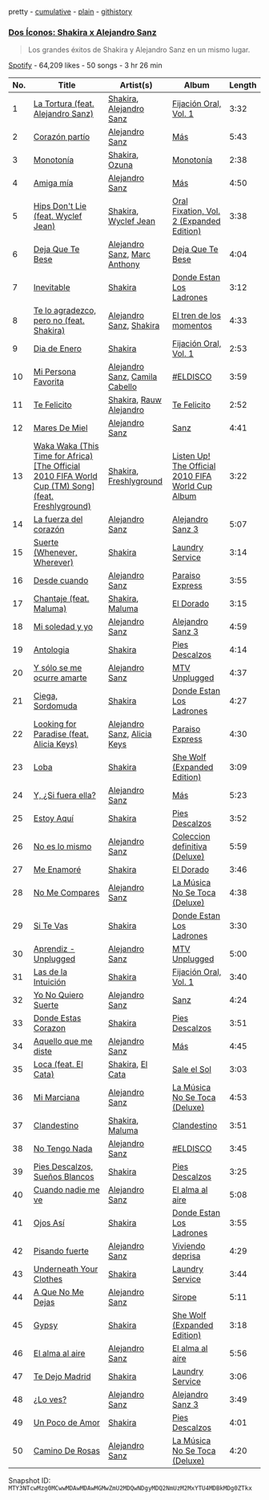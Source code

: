 pretty - [cumulative](/playlists/cumulative/37i9dQZF1DXaKaZNQ3qx4Z.md) - [plain](/playlists/plain/37i9dQZF1DXaKaZNQ3qx4Z) - [githistory](https://github.githistory.xyz/mackorone/spotify-playlist-archive/blob/main/playlists/plain/37i9dQZF1DXaKaZNQ3qx4Z)

### [Dos Íconos: Shakira x Alejandro Sanz](https://open.spotify.com/playlist/37i9dQZF1DXaKaZNQ3qx4Z)

> Los grandes éxitos de Shakira y Alejandro Sanz en un mismo lugar.

[Spotify](https://open.spotify.com/user/spotify) - 64,209 likes - 50 songs - 3 hr 26 min

| No. | Title | Artist(s) | Album | Length |
|---|---|---|---|---|
| 1 | [La Tortura \(feat\. Alejandro Sanz\)](https://open.spotify.com/track/5BSclXJTa9B0iURhUjZo50) | [Shakira](https://open.spotify.com/artist/0EmeFodog0BfCgMzAIvKQp), [Alejandro Sanz](https://open.spotify.com/artist/5sUrlPAHlS9NEirDB8SEbF) | [Fijación Oral, Vol\. 1](https://open.spotify.com/album/3zHPYwiMJqa3hTBgk695Ae) | 3:32 |
| 2 | [Corazón partío](https://open.spotify.com/track/0wQCKR9OFjYu5Kzrk7WivJ) | [Alejandro Sanz](https://open.spotify.com/artist/5sUrlPAHlS9NEirDB8SEbF) | [Más](https://open.spotify.com/album/3MfNbOJuFb5H4CjrT49oiI) | 5:43 |
| 3 | [Monotonía](https://open.spotify.com/track/6G12ZafqofSq7YtrMqUm76) | [Shakira](https://open.spotify.com/artist/0EmeFodog0BfCgMzAIvKQp), [Ozuna](https://open.spotify.com/artist/1i8SpTcr7yvPOmcqrbnVXY) | [Monotonía](https://open.spotify.com/album/5pJtcJojr98hbb6KF0ImMe) | 2:38 |
| 4 | [Amiga mía](https://open.spotify.com/track/6kQYMqjobmB8MkWwa9OUyA) | [Alejandro Sanz](https://open.spotify.com/artist/5sUrlPAHlS9NEirDB8SEbF) | [Más](https://open.spotify.com/album/3MfNbOJuFb5H4CjrT49oiI) | 4:50 |
| 5 | [Hips Don't Lie \(feat\. Wyclef Jean\)](https://open.spotify.com/track/3ZFTkvIE7kyPt6Nu3PEa7V) | [Shakira](https://open.spotify.com/artist/0EmeFodog0BfCgMzAIvKQp), [Wyclef Jean](https://open.spotify.com/artist/7aBzpmFXB4WWpPl2F7RjBe) | [Oral Fixation, Vol\. 2 \(Expanded Edition\)](https://open.spotify.com/album/5ppnlEoj4HdRRdRihnY3jU) | 3:38 |
| 6 | [Deja Que Te Bese](https://open.spotify.com/track/1uwPEGzopXl9KawQR1JGXq) | [Alejandro Sanz](https://open.spotify.com/artist/5sUrlPAHlS9NEirDB8SEbF), [Marc Anthony](https://open.spotify.com/artist/4wLXwxDeWQ8mtUIRPxGiD6) | [Deja Que Te Bese](https://open.spotify.com/album/7JimYZIPnQsUqlkBIPQAq4) | 4:04 |
| 7 | [Inevitable](https://open.spotify.com/track/78dbqYDvx6FOefROApu9w0) | [Shakira](https://open.spotify.com/artist/0EmeFodog0BfCgMzAIvKQp) | [Donde Estan Los Ladrones](https://open.spotify.com/album/5hcKSTqKOLuzJgYIQileAe) | 3:12 |
| 8 | [Te lo agradezco, pero no \(feat\. Shakira\)](https://open.spotify.com/track/0TSO6afZViXH6OUlIMl6m4) | [Alejandro Sanz](https://open.spotify.com/artist/5sUrlPAHlS9NEirDB8SEbF), [Shakira](https://open.spotify.com/artist/0EmeFodog0BfCgMzAIvKQp) | [El tren de los momentos](https://open.spotify.com/album/4LXfHYVr0scRlsxnWyO437) | 4:33 |
| 9 | [Dia de Enero](https://open.spotify.com/track/0OEBOJhSObnFuHuasXdt52) | [Shakira](https://open.spotify.com/artist/0EmeFodog0BfCgMzAIvKQp) | [Fijación Oral, Vol\. 1](https://open.spotify.com/album/3zHPYwiMJqa3hTBgk695Ae) | 2:53 |
| 10 | [Mi Persona Favorita](https://open.spotify.com/track/1O4dGIPUXUanseRdv4fNzw) | [Alejandro Sanz](https://open.spotify.com/artist/5sUrlPAHlS9NEirDB8SEbF), [Camila Cabello](https://open.spotify.com/artist/4nDoRrQiYLoBzwC5BhVJzF) | [\#ELDISCO](https://open.spotify.com/album/3RSownGSkhJPRmzLddzsUd) | 3:59 |
| 11 | [Te Felicito](https://open.spotify.com/track/2rurDawMfoKP4uHyb2kJBt) | [Shakira](https://open.spotify.com/artist/0EmeFodog0BfCgMzAIvKQp), [Rauw Alejandro](https://open.spotify.com/artist/1mcTU81TzQhprhouKaTkpq) | [Te Felicito](https://open.spotify.com/album/6gQKAYf3TJM9sppw3AtbHH) | 2:52 |
| 12 | [Mares De Miel](https://open.spotify.com/track/5fmSJxoFHLQqwk07eAomxF) | [Alejandro Sanz](https://open.spotify.com/artist/5sUrlPAHlS9NEirDB8SEbF) | [Sanz](https://open.spotify.com/album/0FZBhjDJOY7l3eQ1uswUR4) | 4:41 |
| 13 | [Waka Waka \(This Time for Africa\) \[The Official 2010 FIFA World Cup \(TM\) Song\] \(feat\. Freshlyground\)](https://open.spotify.com/track/6bNB5gxFX6Q87DbQWb8OWZ) | [Shakira](https://open.spotify.com/artist/0EmeFodog0BfCgMzAIvKQp), [Freshlyground](https://open.spotify.com/artist/7AcV1lk8Zrgo1691PDWEle) | [Listen Up! The Official 2010 FIFA World Cup Album](https://open.spotify.com/album/0CKqyf7ptIwn4EtOV8nddm) | 3:22 |
| 14 | [La fuerza del corazón](https://open.spotify.com/track/5c1w6xM8pFvXhMXQVUY42Q) | [Alejandro Sanz](https://open.spotify.com/artist/5sUrlPAHlS9NEirDB8SEbF) | [Alejandro Sanz 3](https://open.spotify.com/album/6iQUPW8yGLQdbf3JXmNA8N) | 5:07 |
| 15 | [Suerte \(Whenever, Wherever\)](https://open.spotify.com/track/3TY1PFZXmYeiLcXygB74My) | [Shakira](https://open.spotify.com/artist/0EmeFodog0BfCgMzAIvKQp) | [Laundry Service](https://open.spotify.com/album/4DyMK9x2gnmRkRa16zHaEV) | 3:14 |
| 16 | [Desde cuando](https://open.spotify.com/track/38EI0NudWZT1qFuhEafIHh) | [Alejandro Sanz](https://open.spotify.com/artist/5sUrlPAHlS9NEirDB8SEbF) | [Paraiso Express](https://open.spotify.com/album/0WSmZjtSlfaMoJjrhj7R7z) | 3:55 |
| 17 | [Chantaje \(feat\. Maluma\)](https://open.spotify.com/track/6mICuAdrwEjh6Y6lroV2Kg) | [Shakira](https://open.spotify.com/artist/0EmeFodog0BfCgMzAIvKQp), [Maluma](https://open.spotify.com/artist/1r4hJ1h58CWwUQe3MxPuau) | [El Dorado](https://open.spotify.com/album/6bUxh58rYTL67FS8dyTKMN) | 3:15 |
| 18 | [Mi soledad y yo](https://open.spotify.com/track/3GFLbBgMuY2RELNo6tMqOS) | [Alejandro Sanz](https://open.spotify.com/artist/5sUrlPAHlS9NEirDB8SEbF) | [Alejandro Sanz 3](https://open.spotify.com/album/6iQUPW8yGLQdbf3JXmNA8N) | 4:59 |
| 19 | [Antologia](https://open.spotify.com/track/0KAqMRUSZwzG3dZLdDA4eH) | [Shakira](https://open.spotify.com/artist/0EmeFodog0BfCgMzAIvKQp) | [Pies Descalzos](https://open.spotify.com/album/3HLngzP9wVd8p3SMDQgyd9) | 4:14 |
| 20 | [Y sólo se me ocurre amarte](https://open.spotify.com/track/05Zcw1sWmSu3wfbaLTeosp) | [Alejandro Sanz](https://open.spotify.com/artist/5sUrlPAHlS9NEirDB8SEbF) | [MTV Unplugged](https://open.spotify.com/album/1GP8zhAu7gbAQTzfl6xOKo) | 4:37 |
| 21 | [Ciega, Sordomuda](https://open.spotify.com/track/7jxHeJLVpnP7S08JFF4GBi) | [Shakira](https://open.spotify.com/artist/0EmeFodog0BfCgMzAIvKQp) | [Donde Estan Los Ladrones](https://open.spotify.com/album/5hcKSTqKOLuzJgYIQileAe) | 4:27 |
| 22 | [Looking for Paradise \(feat\. Alicia Keys\)](https://open.spotify.com/track/02f5iKhfXVvCWK641es1sT) | [Alejandro Sanz](https://open.spotify.com/artist/5sUrlPAHlS9NEirDB8SEbF), [Alicia Keys](https://open.spotify.com/artist/3DiDSECUqqY1AuBP8qtaIa) | [Paraiso Express](https://open.spotify.com/album/0WSmZjtSlfaMoJjrhj7R7z) | 4:30 |
| 23 | [Loba](https://open.spotify.com/track/1fPCGREltHJuV3axEPydLp) | [Shakira](https://open.spotify.com/artist/0EmeFodog0BfCgMzAIvKQp) | [She Wolf \(Expanded Edition\)](https://open.spotify.com/album/5u0OuxRnf3FzvZR07xAxL2) | 3:09 |
| 24 | [Y, ¿Si fuera ella?](https://open.spotify.com/track/1DmlUpnkg4N1VWquSoffF1) | [Alejandro Sanz](https://open.spotify.com/artist/5sUrlPAHlS9NEirDB8SEbF) | [Más](https://open.spotify.com/album/3MfNbOJuFb5H4CjrT49oiI) | 5:23 |
| 25 | [Estoy Aquí](https://open.spotify.com/track/4M1lEbqPzlEw1JYWB6aE7K) | [Shakira](https://open.spotify.com/artist/0EmeFodog0BfCgMzAIvKQp) | [Pies Descalzos](https://open.spotify.com/album/3HLngzP9wVd8p3SMDQgyd9) | 3:52 |
| 26 | [No es lo mismo](https://open.spotify.com/track/6yV2W1h4PZla1PE5s1zjVM) | [Alejandro Sanz](https://open.spotify.com/artist/5sUrlPAHlS9NEirDB8SEbF) | [Coleccion definitiva \(Deluxe\)](https://open.spotify.com/album/2avjXzB9ndvLElhdXzKOBX) | 5:59 |
| 27 | [Me Enamoré](https://open.spotify.com/track/4qknM1pQz53QOyfDVTjcM9) | [Shakira](https://open.spotify.com/artist/0EmeFodog0BfCgMzAIvKQp) | [El Dorado](https://open.spotify.com/album/6bUxh58rYTL67FS8dyTKMN) | 3:46 |
| 28 | [No Me Compares](https://open.spotify.com/track/6pZmdSXGVzlYG2FJvSOZod) | [Alejandro Sanz](https://open.spotify.com/artist/5sUrlPAHlS9NEirDB8SEbF) | [La Música No Se Toca \(Deluxe\)](https://open.spotify.com/album/5O5LrflUeCNwNAsCQ5o0jk) | 4:38 |
| 29 | [Si Te Vas](https://open.spotify.com/track/7Apo6o7oxgFyXaSmdx6NHN) | [Shakira](https://open.spotify.com/artist/0EmeFodog0BfCgMzAIvKQp) | [Donde Estan Los Ladrones](https://open.spotify.com/album/5hcKSTqKOLuzJgYIQileAe) | 3:30 |
| 30 | [Aprendiz \- Unplugged](https://open.spotify.com/track/7efXKi4jjGrXMvO6N7U2N4) | [Alejandro Sanz](https://open.spotify.com/artist/5sUrlPAHlS9NEirDB8SEbF) | [MTV Unplugged](https://open.spotify.com/album/1GP8zhAu7gbAQTzfl6xOKo) | 5:00 |
| 31 | [Las de la Intuición](https://open.spotify.com/track/3uU6dqBjVKRTPis0RrTaT4) | [Shakira](https://open.spotify.com/artist/0EmeFodog0BfCgMzAIvKQp) | [Fijación Oral, Vol\. 1](https://open.spotify.com/album/3zHPYwiMJqa3hTBgk695Ae) | 3:40 |
| 32 | [Yo No Quiero Suerte](https://open.spotify.com/track/6cT1Y3M784gLrzxuKdf2WJ) | [Alejandro Sanz](https://open.spotify.com/artist/5sUrlPAHlS9NEirDB8SEbF) | [Sanz](https://open.spotify.com/album/0FZBhjDJOY7l3eQ1uswUR4) | 4:24 |
| 33 | [Donde Estas Corazon](https://open.spotify.com/track/6IGvaQ4aFBjy66TdUurIiA) | [Shakira](https://open.spotify.com/artist/0EmeFodog0BfCgMzAIvKQp) | [Pies Descalzos](https://open.spotify.com/album/3HLngzP9wVd8p3SMDQgyd9) | 3:51 |
| 34 | [Aquello que me diste](https://open.spotify.com/track/5iua35KoPKyet49uHr7aaU) | [Alejandro Sanz](https://open.spotify.com/artist/5sUrlPAHlS9NEirDB8SEbF) | [Más](https://open.spotify.com/album/3MfNbOJuFb5H4CjrT49oiI) | 4:45 |
| 35 | [Loca \(feat\. El Cata\)](https://open.spotify.com/track/42k1KeBehAd83lrGt1okiC) | [Shakira](https://open.spotify.com/artist/0EmeFodog0BfCgMzAIvKQp), [El Cata](https://open.spotify.com/artist/52aHqEQZ802daFzuMHfcES) | [Sale el Sol](https://open.spotify.com/album/3gR578qnw47M30LVBTjrlW) | 3:03 |
| 36 | [Mi Marciana](https://open.spotify.com/track/64jEPUJdZzI4sdivFkR4A7) | [Alejandro Sanz](https://open.spotify.com/artist/5sUrlPAHlS9NEirDB8SEbF) | [La Música No Se Toca \(Deluxe\)](https://open.spotify.com/album/5O5LrflUeCNwNAsCQ5o0jk) | 4:53 |
| 37 | [Clandestino](https://open.spotify.com/track/7DrluKkTviBwCc8AV3VGmf) | [Shakira](https://open.spotify.com/artist/0EmeFodog0BfCgMzAIvKQp), [Maluma](https://open.spotify.com/artist/1r4hJ1h58CWwUQe3MxPuau) | [Clandestino](https://open.spotify.com/album/1h1hnfRyc45IIDnxUCaGIf) | 3:51 |
| 38 | [No Tengo Nada](https://open.spotify.com/track/0HwK6fvgBNrEpwUR32ZvTK) | [Alejandro Sanz](https://open.spotify.com/artist/5sUrlPAHlS9NEirDB8SEbF) | [\#ELDISCO](https://open.spotify.com/album/3RSownGSkhJPRmzLddzsUd) | 3:45 |
| 39 | [Pies Descalzos, Sueños Blancos](https://open.spotify.com/track/5yKQTwznar5I75UyYJ9CnR) | [Shakira](https://open.spotify.com/artist/0EmeFodog0BfCgMzAIvKQp) | [Pies Descalzos](https://open.spotify.com/album/3HLngzP9wVd8p3SMDQgyd9) | 3:25 |
| 40 | [Cuando nadie me ve](https://open.spotify.com/track/7sNpt6AvOvXXZVaqTCFVCu) | [Alejandro Sanz](https://open.spotify.com/artist/5sUrlPAHlS9NEirDB8SEbF) | [El alma al aire](https://open.spotify.com/album/5H3nqNi9L3NaxPG45h3CjJ) | 5:08 |
| 41 | [Ojos Así](https://open.spotify.com/track/4EDfdYJ7mqXRoWAqzF1PVO) | [Shakira](https://open.spotify.com/artist/0EmeFodog0BfCgMzAIvKQp) | [Donde Estan Los Ladrones](https://open.spotify.com/album/5hcKSTqKOLuzJgYIQileAe) | 3:55 |
| 42 | [Pisando fuerte](https://open.spotify.com/track/0VqXrOSgbq1ukARLV4uGU0) | [Alejandro Sanz](https://open.spotify.com/artist/5sUrlPAHlS9NEirDB8SEbF) | [Viviendo deprisa](https://open.spotify.com/album/2yfm8Icbo9F9BDrsGamjBd) | 4:29 |
| 43 | [Underneath Your Clothes](https://open.spotify.com/track/15f8Cv8RXUlOOCIf2oaceN) | [Shakira](https://open.spotify.com/artist/0EmeFodog0BfCgMzAIvKQp) | [Laundry Service](https://open.spotify.com/album/4DyMK9x2gnmRkRa16zHaEV) | 3:44 |
| 44 | [A Que No Me Dejas](https://open.spotify.com/track/26aH2Io0AU0LWgB12Pcvmo) | [Alejandro Sanz](https://open.spotify.com/artist/5sUrlPAHlS9NEirDB8SEbF) | [Sirope](https://open.spotify.com/album/3yLDXQ4DGUeDmaWxQTdbhc) | 5:11 |
| 45 | [Gypsy](https://open.spotify.com/track/3FESsHW8mAuiIsYpK6aJ6u) | [Shakira](https://open.spotify.com/artist/0EmeFodog0BfCgMzAIvKQp) | [She Wolf \(Expanded Edition\)](https://open.spotify.com/album/5u0OuxRnf3FzvZR07xAxL2) | 3:18 |
| 46 | [El alma al aire](https://open.spotify.com/track/0Bs7Y5vCIzuvFTS9SLBPn8) | [Alejandro Sanz](https://open.spotify.com/artist/5sUrlPAHlS9NEirDB8SEbF) | [El alma al aire](https://open.spotify.com/album/5H3nqNi9L3NaxPG45h3CjJ) | 5:56 |
| 47 | [Te Dejo Madrid](https://open.spotify.com/track/3ToWC9JYSmDIa9yJs0k6PO) | [Shakira](https://open.spotify.com/artist/0EmeFodog0BfCgMzAIvKQp) | [Laundry Service](https://open.spotify.com/album/4DyMK9x2gnmRkRa16zHaEV) | 3:06 |
| 48 | [¿Lo ves?](https://open.spotify.com/track/5je5RWasQQmFgxJiSVjIw4) | [Alejandro Sanz](https://open.spotify.com/artist/5sUrlPAHlS9NEirDB8SEbF) | [Alejandro Sanz 3](https://open.spotify.com/album/6iQUPW8yGLQdbf3JXmNA8N) | 3:49 |
| 49 | [Un Poco de Amor](https://open.spotify.com/track/6dwhYg12fOFw8aUrnCOOqC) | [Shakira](https://open.spotify.com/artist/0EmeFodog0BfCgMzAIvKQp) | [Pies Descalzos](https://open.spotify.com/album/3HLngzP9wVd8p3SMDQgyd9) | 4:01 |
| 50 | [Camino De Rosas](https://open.spotify.com/track/2b7w3IfuuP0y64tPlr4cb2) | [Alejandro Sanz](https://open.spotify.com/artist/5sUrlPAHlS9NEirDB8SEbF) | [La Música No Se Toca \(Deluxe\)](https://open.spotify.com/album/5O5LrflUeCNwNAsCQ5o0jk) | 4:20 |

Snapshot ID: `MTY3NTcwMzg0MCwwMDAwMDAwMGMwZmU2MDQwNDgyMDQ2NmUzM2MxYTU4MDBkMDg0ZTkx`
